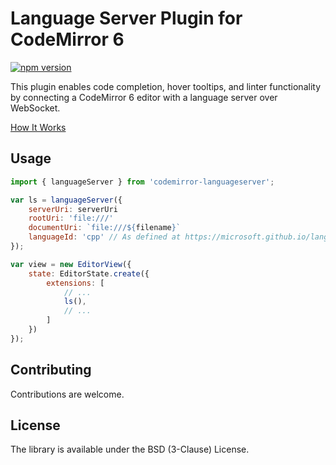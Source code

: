 # Language Server Plugin for CodeMirror 6

[![npm version](https://badge.fury.io/js/codemirror-languageserver.svg)](https://www.npmjs.com/package/codemirror-languageserver)

This plugin enables code completion, hover tooltips, and linter functionality by connecting a CodeMirror 6 editor with a language server over WebSocket.

[How It Works](https://hjr265.me/blog/codemirror-lsp/)

## Usage

``` js
import { languageServer } from 'codemirror-languageserver';

var ls = languageServer({
	serverUri: serverUri
	rootUri: 'file:///'
	documentUri: `file:///${filename}`
	languageId: 'cpp' // As defined at https://microsoft.github.io/language-server-protocol/specification#textDocumentItem.
});

var view = new EditorView({
	state: EditorState.create({
		extensions: [
			// ...
			ls(),
			// ...
		]
	})
});
```

## Contributing

Contributions are welcome.

## License

The library is available under the BSD (3-Clause) License.
